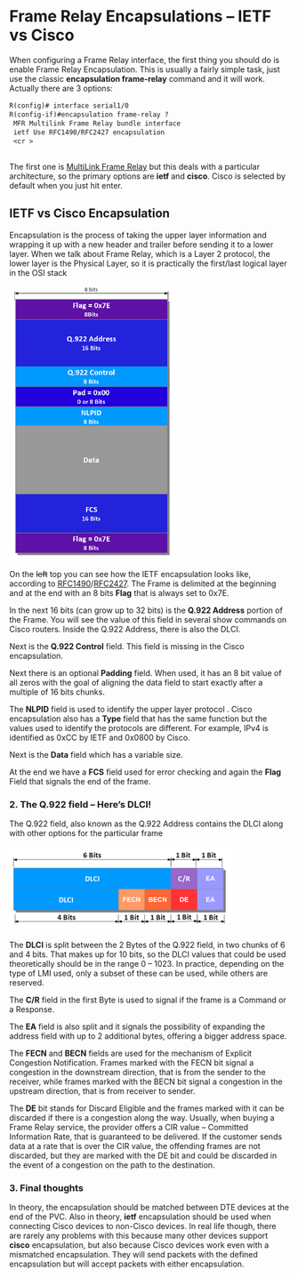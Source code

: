 # Frame Relay Encapsulations – IETF vs Cisco

When configuring a Frame Relay interface, the first thing you should do is enable Frame Relay Encapsulation. This is usually a fairly simple task, just use the classic **encapsulation frame-relay** command and it will work. Actually there are 3 options:

```
R(config)# interface serial1/0
R(config-if)#encapsulation frame-relay ?
 MFR Multilink Frame Relay bundle interface
 ietf Use RFC1490/RFC2427 encapsulation
 <cr >
 
```

The first one is [MultiLink Frame Relay](https://nyquist.eu/multilink-frame-relay/) but this deals with a particular architecture, so the primary options are **ietf** and **cisco**. Cisco is selected by default when you just hit enter.

## IETF vs Cisco Encapsulation

Encapsulation is the process of taking the upper layer information and wrapping it up with a new header and trailer before sending it to a lower layer. When we talk about Frame Relay, which is a Layer 2 protocol, the lower layer is the Physical Layer, so it is practically the first/last logical layer in the OSI stack

![Frame Relay Header](../../../.gitbook/assets/FrameRelay-Header.png)

On the ~~left~~  top you can see how the IETF encapsulation looks like, according to [RFC1490](https://tools.ietf.org/html/rfc1490)/[RFC2427](https://tools.ietf.org/html/rfc2427). The Frame is delimited at the beginning and at the end with an 8 bits **Flag** that is always set to 0x7E.

In the next 16 bits (can grow up to 32 bits) is the **Q.922 Address** portion of the Frame. You will see the value of this field in several show commands on Cisco routers. Inside the Q.922 Address, there is also the DLCI.

Next is the **Q.922 Control** field. This field is missing in the Cisco encapsulation.

Next there is an optional **Padding** field. When used, it has an 8 bit value of all zeros with the goal of aligning the data field to start exactly after a multiple of 16 bits chunks.

The **NLPID** field is used to identify the upper layer protocol . Cisco encapsulation also has a **Type** field that has the same function but the values used to identify the protocols are different. For example, IPv4 is identified as 0xCC by IETF and 0x0800 by Cisco.

Next is the **Data** field which has a variable size.

At the end we have a **FCS** field used for error checking and again the **Flag** Field that signals the end of the frame.

### 2. The Q.922 field – Here’s DLCI!

The Q.922 field, also known as the Q.922 Address contains the DLCI along with other options for the particular frame

![Frame Relay Q922](../../../.gitbook/assets/FrameRelay-Q922.png)

The **DLCI** is split between the 2 Bytes of the Q.922 field, in two chunks of 6 and 4 bits. That makes up for 10 bits, so the DLCI values that could be used theoretically should be in the range 0 – 1023. In practice, depending on the type of LMI used, only a subset of these can be used, while others are reserved.

The **C/R** field in the first Byte is used to signal if the frame is a Command or a Response.

The **EA** field is also split and it signals the possibility of expanding the address field with up to 2 additional bytes, offering a bigger address space.

The **FECN** and **BECN** fields are used for the mechanism of Explicit Congestion Notification. Frames marked with the FECN bit signal a congestion in the downstream direction, that is from the sender to the receiver, while frames marked with the BECN bit signal a congestion in the upstream direction, that is from receiver to sender.

The **DE** bit stands for Discard Eligible and the frames marked with it can be discarded if there is a congestion along the way. Usually, when buying a Frame Relay service, the provider offers a CIR value – Committed Information Rate, that is guaranteed to be delivered. If the customer sends data at a rate that is over the CIR value, the offending frames are not discarded, but they are marked with the DE bit and could be discarded in the event of a congestion on the path to the destination.

### 3. Final thoughts

In theory, the encapsulation should be matched between DTE devices at the end of the PVC. Also in theory, **ietf** encapsulation should be used when connecting Cisco devices to non-Cisco devices. In real life though, there are rarely any problems with this because many other devices support **cisco** encapsulation, but also because Cisco devices work even with a mismatched encapsulation. They will send packets with the defined encapsulation but will accept packets with either encapsulation.
